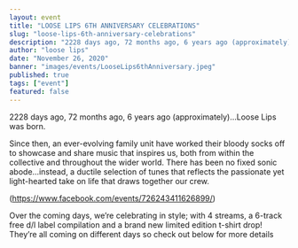 ```yaml
---
layout: event
title: "LOOSE LIPS 6TH ANNIVERSARY CELEBRATIONS"
slug: "loose-lips-6th-anniversary-celebrations"
description: "2228 days ago, 72 months ago, 6 years ago (approximately)... Loose lips was born."
author: "loose lips"
date: "November 26, 2020"
banner: "images/events/LooseLips6thAnniversary.jpeg"
published: true
tags: ["event"]
featured: false
---
```


2228 days ago, 72 months ago, 6 years ago (approximately)…Loose Lips was born.

Since then, an ever-evolving family unit have worked their bloody socks off to showcase and share music that inspires us, both from within the collective and throughout the wider world. There has been no fixed sonic abode…instead, a ductile selection of tunes that reflects the passionate yet light-hearted take on life that draws together our crew.

(https://www.facebook.com/events/726243411626899/)

Over the coming days, we’re celebrating in style; with 4 streams, a 6-track free d/l label compilation and a brand new limited edition t-shirt drop! They’re all coming on different days so check out below for more details

